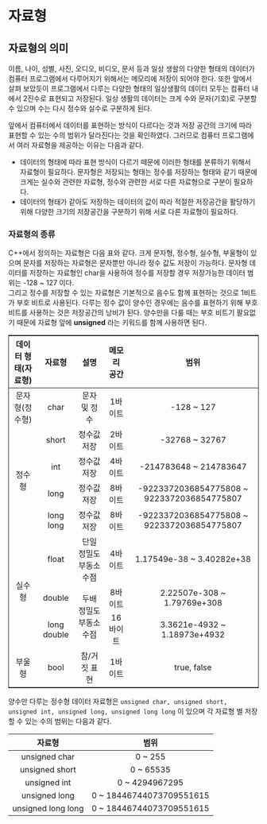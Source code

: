 # 자료형

## 자료형의 의미

이름, 나이, 성별, 사진, 오디오, 비디오, 문서 등과 일상 생솰의 다양한 형태의 데이터가 
컴퓨터 프로그램에서 다루어지기 위해서는 메모리에 저장이 되어야 한다.
또한 앞에서 살펴 보았듯이 프로그램에서 다루는 다양한 형태의 일상생활의 데이터 모두는 컴퓨터 내에서 2진수로 표현되고 저장된다. 
일상 생활의 데이터는 크게 수와 문자(기호)로 구분할 수 있으며
수는 다시 정수와 실수로 구분하게 된다.

앞에서 컴퓨터에서 데이터를 표현하는 방식이 다르다는 것과 저장 공간의 크기에 따라 표현할 수 있는 수의 범위가 달라진다는 것을
확인하였다. 그러므로 컴퓨터 프로그램에서 여러 자료형을 제공하는 이유는 다음과 같다.

* 데이터의 형태에 따라 표현 방식이 다르기 떼문에 이러한 형태를 분류하기 위해서 자료형이 필요하다. 문자형은 저장되는 형태는 정수를 
저장하는 형태와 같기 때문에 크게는 실수와 관련한 자료형, 정수와 관련한 서로 다른 자료형으로 구분이 필요하다.
* 데이터의 형태가 같아도 저장하는 데이터의 값이 따라 적절한 저장공간을 활당하기 위해 다양한 크기의 저장공간을 구분하기 위해 서로 다른
자료형이 필요하다. 

### 자료형의 종류 

C++에서 정의하는 자료형은 다음 표와 같다. 크게 문자형, 정수형, 실수형, 부울형이 있으며 문자를 저장하는 자료형은 문자뿐만 아니라 정수 값도 저장이 가능하다.
문자형 데이터를 저장하는 자료형인 char을 사용하여 정수를 저장할 경우 저장가능한 데이터 범위는 -128 ~ 127 이다.  
그리고 정수를 저장할 수 있는 자료형은 기본적으로 음수도 함께 표현하는 것으로 1비트가 부호 비트로 사용된다. 다루는 정수 값이 양수인 경우에는 음수를 표현하기 위해 
부호 비트를 사용하는 것은 저장공간의 낭비가 된다. 양수만을 다룰 때는 부호 비트기 팔요없기 때문에 자료형 앞에 **unsigned** 라는 키워드를 함께 사용하면 된다.

<table style ="border:1px solid; text-align: center">
    <thead>
        <tr>
            <th>데이터 형태(자료형)</th>
            <th>자료형</th>
            <th>설명</th>
            <th>메모리 공간</th>
            <th>범위</th>
        </tr>
    </thead>
    <tbody>
        <tr>
            <td>문자형(정수형)</td>
            <td>char</td>
            <td>문자 및 정수</td>
            <td>1바이트</td>
            <td>-128 ~ 127</td>
        </tr>
        <tr>
            <td rowspan=4>정수형</td>
            <td>short</td>
            <td>정수값 저장</td>
            <td>2바이트</td>
            <td>-32768 ~ 32767</td>
        </tr>
        <tr>
            <td>int</td>
            <td>정수값 저장
            <td>4바이트</td>
            <td>-214783648 ~ 214783647</td>
        </tr>
        <tr>
            <td>long</td>
            <td>정수값 저장
            <td>8바이트</td>
            <td>-9223372036854775808 ~ 9223372036854775807</td>
        </tr>
        <tr>
            <td>long long</td>
            <td>정수값 저장
            <td>8바이트</td> 
            <td>-9223372036854775808 ~ 9223372036854775807</td>
        </tr>
        <tr>
            <td rowspan=3>실수형</td>
            <td>float</td>
            <td>단일 정밀도 부동소수점</td>
            <td>4바이트</td> 
            <td>1.17549e-38 ~ 3.40282e+38 </td>
        </tr>
        <tr>
            <td>double</td>
            <td rowspan = 2>두배 정밀도 부동소수점</td>
            <td>8바이트</td>  
            <td>2.22507e-308 ~ 1.79769e+308</td>
        </tr>
        <tr>
            <td>long double</td>
            <td>16바이트</td> 
            <td>3.3621e-4932 ~ 1.18973e+4932</td>
        </tr>
        <tr>
            <td>부울형</td>
            <td>bool</td>
            <td>참/거짓 표현</td>
            <td>1바이트</td>
            <td>true, false</td>
        </tr>        
    </tbody>
</table>

양수만 다루는 정수형 데이터 자료형은 ```unsigned char, unsigned short, unsigned int, unsigned long, unsigned long long``` 이 있으며 
각 자료형 별 저장할 수 있는 수의 범위는 다음과 같다. 

| 자료형 | 범위 |
|:-----:|:-----:|
|unsigned char |  0 ~ 255             |
|unsigned short|  0 ~ 65535             |
|unsigned int|            0 ~ 4294967295
|unsigned long|  0 ~  18446744073709551615             |
|unsigned long long|  0 ~  18446744073709551615             |




